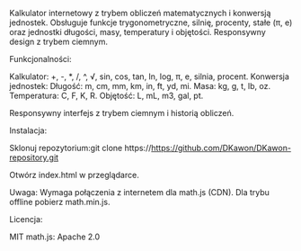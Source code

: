 Kalkulator internetowy z trybem obliczeń matematycznych i konwersją jednostek. Obsługuje funkcje trygonometryczne, silnię, procenty, stałe (π, e) oraz jednostki długości, masy, temperatury i objętości. Responsywny design z trybem ciemnym.

Funkcjonalności:

Kalkulator: +, -, *, /, ^, √, sin, cos, tan, ln, log, π, e, silnia, procent.
Konwersja jednostek:
Długość: m, cm, mm, km, in, ft, yd, mi.
Masa: kg, g, t, lb, oz.
Temperatura: C, F, K, R.
Objętość: L, mL, m3, gal, pt.

Responsywny interfejs z trybem ciemnym i historią obliczeń.


Instalacja:

Sklonuj repozytorium:git clone https://https://github.com/DKawon/DKawon-repository.git

Otwórz index.html w przeglądarce.

Uwaga: Wymaga połączenia z internetem dla math.js (CDN). Dla trybu offline pobierz math.min.js.


Licencja:

MIT 
math.js: Apache 2.0
